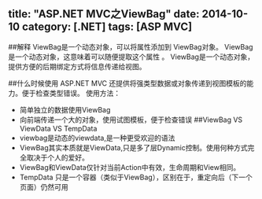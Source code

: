 title: "ASP.NET MVC之ViewBag"
date: 2014-10-10 
category: [.NET]
tags: [ASP MVC]
---

##解释
ViewBag是一个动态对象，可以将属性添加到 ViewBag对象。
ViewBag是一个动态对象，这意味着可以随便提取这个属性 。
ViewBag是一个动态对象，提供方便的后期绑定方式将信息传递给视图。

##什么时候使用
ASP.NET MVC 还提供将强类型数据或对象传递到视图模板的能力。便于检查类型错误。
使用方法：
- 简单独立的数据使用ViewBag
- 向前端传递一个大的对象，使用试图模板，便于检查错误
##ViewBag VS ViewData VS TempData
- viewbag是动态的viewdata,是一种更受欢迎的语法
- ViewBag其实本质就是ViewData,只是多了层Dynamic控制。使用何种方式完全取决于个人的爱好。
- ViewBag和ViewData仅针对当前Action中有效，生命周期和View相同。
- TempData 只是一个容器（类似于ViewBag），区别在于，重定向后（下一个页面）仍然可用



